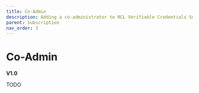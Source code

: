 ```yaml
---
title: Co-Admin
description: Adding a co-administrator to RCL Verifiable Credentials Subscription
parent: Subscription
nav_order: 3
---
```


# Co-Admin
**V1.0**

TODO